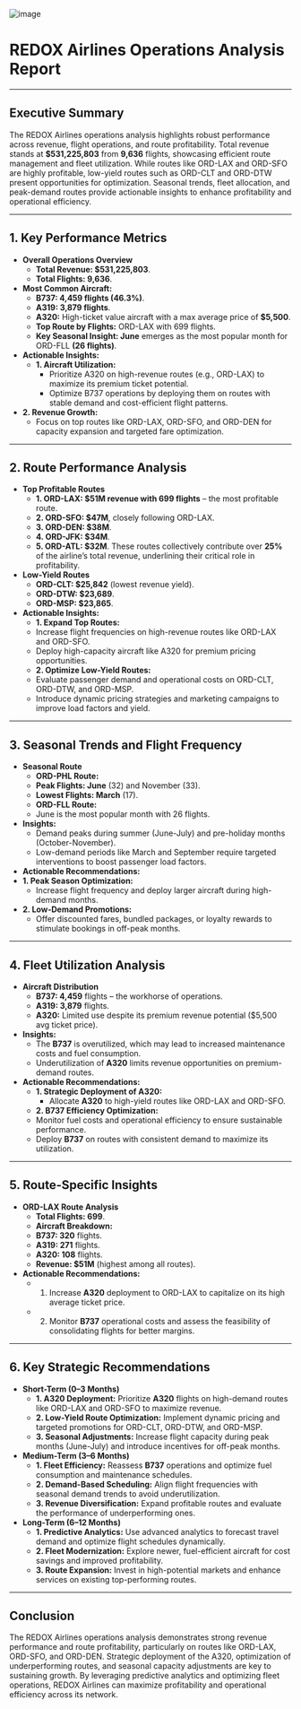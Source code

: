 ![image](https://github.com/user-attachments/assets/355ba228-b599-4d5f-b252-fe14f52a0fdd)

# REDOX Airlines Operations Analysis Report
________________________________________
## Executive Summary
The REDOX Airlines operations analysis highlights robust performance across revenue, flight operations, and route profitability. Total revenue stands at **$531,225,803** from **9,636** flights, showcasing efficient route management and fleet utilization. While routes like ORD-LAX and ORD-SFO are highly profitable, low-yield routes such as ORD-CLT and ORD-DTW present opportunities for optimization. Seasonal trends, fleet allocation, and peak-demand routes provide actionable insights to enhance profitability and operational efficiency.
________________________________________
## 1. Key Performance Metrics
- **Overall Operations Overview**
  - **Total Revenue: $531,225,803**.
  - **Total Flights: 9,636**.
- **Most Common Aircraft:**
  - **B737: 4,459 flights (46.3%)**.
  - **A319: 3,879 flights**.
  - **A320:** High-ticket value aircraft with a max average price of **$5,500**.
  - **Top Route by Flights:** ORD-LAX with 699 flights.
  - **Key Seasonal Insight: June** emerges as the most popular month for ORD-FLL **(26 flights)**.
- **Actionable Insights:**
  - **1.	Aircraft Utilization:**
    - Prioritize A320 on high-revenue routes (e.g., ORD-LAX) to maximize its premium ticket potential.
    - Optimize B737 operations by deploying them on routes with stable demand and cost-efficient flight patterns.
- **2.	Revenue Growth:**
  - Focus on top routes like ORD-LAX, ORD-SFO, and ORD-DEN for capacity expansion and targeted fare optimization.
________________________________________
## 2. Route Performance Analysis
- **Top Profitable Routes**
  - **1.	ORD-LAX: $51M revenue with 699 flights** – the most profitable route.
  - **2.	ORD-SFO: $47M**, closely following ORD-LAX.
  - **3.	ORD-DEN: $38M**.
  - **4.	ORD-JFK: $34M**.
  - **5.	ORD-ATL: $32M**.
These routes collectively contribute over **25%** of the airline’s total revenue, underlining their critical role in profitability.
- **Low-Yield Routes**
  - **ORD-CLT: $25,842** (lowest revenue yield).
  - **ORD-DTW: $23,689**.
  - **ORD-MSP: $23,865**.
- **Actionable Insights:**
  - **1.	Expand Top Routes:**
  - Increase flight frequencies on high-revenue routes like ORD-LAX and ORD-SFO.
  - Deploy high-capacity aircraft like A320 for premium pricing opportunities.
  - **2.	Optimize Low-Yield Routes:**
  - Evaluate passenger demand and operational costs on ORD-CLT, ORD-DTW, and ORD-MSP.
  - Introduce dynamic pricing strategies and marketing campaigns to improve load factors and yield.
________________________________________
## 3. Seasonal Trends and Flight Frequency
- **Seasonal Route**
  - **ORD-PHL Route:**
  - **Peak Flights: June** (32) and November (33).
  - **Lowest Flights: March** (17).
  - **ORD-FLL Route:**
  - June is the most popular month with 26 flights.
- **Insights:**
  - Demand peaks during summer (June-July) and pre-holiday months (October-November).
  - Low-demand periods like March and September require targeted interventions to boost passenger load factors.
- **Actionable Recommendations:**
- **1.	Peak Season Optimization:**
  - Increase flight frequency and deploy larger aircraft during high-demand months.
- **2.	Low-Demand Promotions:**
  - Offer discounted fares, bundled packages, or loyalty rewards to stimulate bookings in off-peak months.
________________________________________
## 4. Fleet Utilization Analysis
- **Aircraft Distribution**
  - **B737: 4,459** flights – the workhorse of operations.
  - **A319: 3,879** flights.
  - **A320:** Limited use despite its premium revenue potential ($5,500 avg ticket price).
- **Insights:**
  - The **B737** is overutilized, which may lead to increased maintenance costs and fuel consumption.
  - Underutilization of **A320** limits revenue opportunities on premium-demand routes.
- **Actionable Recommendations:**
  - **1.	Strategic Deployment of A320:**
    - Allocate **A320** to high-yield routes like ORD-LAX and ORD-SFO.
  - **2.	B737 Efficiency Optimization:**
  - Monitor fuel costs and operational efficiency to ensure sustainable performance.
  - Deploy **B737** on routes with consistent demand to maximize its utilization.
________________________________________
## 5. Route-Specific Insights
- **ORD-LAX Route Analysis**
  - **Total Flights: 699**.
  - **Aircraft Breakdown:**
  - **B737: 320** flights.
  - **A319: 271** flights.
  - **A320: 108** flights.
  - **Revenue: $51M** (highest among all routes).
- **Actionable Recommendations:**
  - 1.	Increase **A320** deployment to ORD-LAX to capitalize on its high average ticket price.
  - 2.	Monitor **B737** operational costs and assess the feasibility of consolidating flights for better margins.
________________________________________
## 6. Key Strategic Recommendations
- **Short-Term (0–3 Months)**
  - **1.	A320 Deployment:** Prioritize **A320** flights on high-demand routes like ORD-LAX and ORD-SFO to maximize revenue.
  - **2.	Low-Yield Route Optimization:** Implement dynamic pricing and targeted promotions for ORD-CLT, ORD-DTW, and ORD-MSP.
  - **3.	Seasonal Adjustments:** Increase flight capacity during peak months (June-July) and introduce incentives for off-peak months.
- **Medium-Term (3–6 Months)**
  - **1.	Fleet Efficiency:** Reassess **B737** operations and optimize fuel consumption and maintenance schedules.
  - **2.	Demand-Based Scheduling:** Align flight frequencies with seasonal demand trends to avoid underutilization.
  - **3.	Revenue Diversification:** Expand profitable routes and evaluate the performance of underperforming ones.
- **Long-Term (6–12 Months)**
  - **1.	Predictive Analytics:** Use advanced analytics to forecast travel demand and optimize flight schedules dynamically.
  - **2.	Fleet Modernization:** Explore newer, fuel-efficient aircraft for cost savings and improved profitability.
  - **3.	Route Expansion:** Invest in high-potential markets and enhance services on existing top-performing routes.
________________________________________
## Conclusion
The REDOX Airlines operations analysis demonstrates strong revenue performance and route profitability, particularly on routes like ORD-LAX, ORD-SFO, and ORD-DEN. Strategic deployment of the A320, optimization of underperforming routes, and seasonal capacity adjustments are key to sustaining growth. By leveraging predictive analytics and optimizing fleet operations, REDOX Airlines can maximize profitability and operational efficiency across its network.


